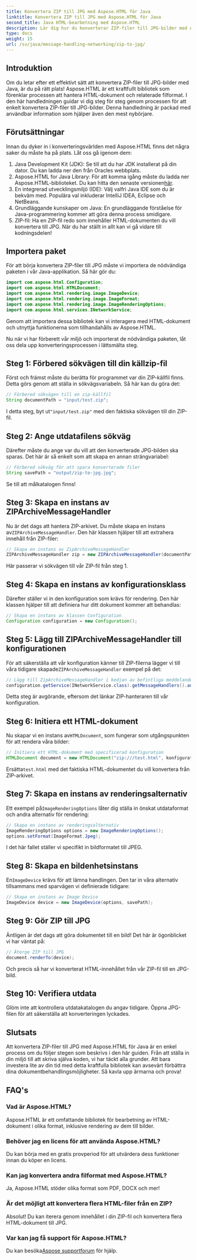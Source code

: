 ```yaml
---
title: Konvertera ZIP till JPG med Aspose.HTML för Java
linktitle: Konvertera ZIP till JPG med Aspose.HTML för Java
second_title: Java HTML-bearbetning med Aspose.HTML
description: Lär dig hur du konverterar ZIP-filer till JPG-bilder med Aspose.HTML för Java med denna steg-för-steg-guide.
type: docs
weight: 15
url: /sv/java/message-handling-networking/zip-to-jpg/
---
```

## Introduktion
Om du letar efter ett effektivt sätt att konvertera ZIP-filer till JPG-bilder med Java, är du på rätt plats! Aspose.HTML är ett kraftfullt bibliotek som förenklar processen att hantera HTML-dokument och relaterade filformat. I den här handledningen guidar vi dig steg för steg genom processen för att enkelt konvertera ZIP-filer till JPG-bilder. Denna handledning är packad med användbar information som hjälper även den mest nybörjare.
## Förutsättningar
Innan du dyker in i konverteringsvärlden med Aspose.HTML finns det några saker du måste ha på plats. Låt oss gå igenom dem:
1. Java Development Kit (JDK): Se till att du har JDK installerat på din dator. Du kan ladda ner den från Oracles webbplats.
2.  Aspose.HTML for Java Library: För att komma igång måste du ladda ner Aspose.HTML-biblioteket. Du kan hitta den senaste versionen[här](https://releases.aspose.com/html/java/).
3. En integrerad utvecklingsmiljö (IDE): Välj valfri Java IDE som du är bekväm med. Populära val inkluderar IntelliJ IDEA, Eclipse och NetBeans.
4. Grundläggande kunskaper om Java: En grundläggande förståelse för Java-programmering kommer att göra denna process smidigare.
5. ZIP-fil: Ha en ZIP-fil redo som innehåller HTML-dokumenten du vill konvertera till JPG.
När du har ställt in allt kan vi gå vidare till kodningsdelen!
## Importera paket
För att börja konvertera ZIP-filer till JPG måste vi importera de nödvändiga paketen i vår Java-applikation. Så här gör du:
```java
import com.aspose.html.Configuration;
import com.aspose.html.HTMLDocument;
import com.aspose.html.rendering.image.ImageDevice;
import com.aspose.html.rendering.image.ImageFormat;
import com.aspose.html.rendering.image.ImageRenderingOptions;
import com.aspose.html.services.INetworkService;
```
Genom att importera dessa bibliotek kan vi interagera med HTML-dokument och utnyttja funktionerna som tillhandahålls av Aspose.HTML.

Nu när vi har förberett vår miljö och importerat de nödvändiga paketen, låt oss dela upp konverteringsprocessen i lättsmälta steg.
## Steg 1: Förbered sökvägen till din källzip-fil
Först och främst måste du berätta för programmet var din ZIP-källfil finns. Detta görs genom att ställa in sökvägsvariabeln. Så här kan du göra det:
```java
// Förbered sökvägen till en zip-källfil
String documentPath = "input/test.zip";
```
 I detta steg, byt ut`"input/test.zip"` med den faktiska sökvägen till din ZIP-fil. 
## Steg 2: Ange utdatafilens sökväg
Därefter måste du ange var du vill att den konverterade JPG-bilden ska sparas. Det här är så enkelt som att skapa en annan strängvariabel:
```java
// Förbered sökväg för att spara konverterade filer
String savePath = "output/zip-to-jpg.jpg";
```
Se till att målkatalogen finns!
## Steg 3: Skapa en instans av ZIPArchiveMessageHandler
 Nu är det dags att hantera ZIP-arkivet. Du måste skapa en instans av`ZIPArchiveMessageHandler`. Den här klassen hjälper till att extrahera innehåll från ZIP-filer:
```java
// Skapa en instans av ZipArchiveMessageHandler
ZIPArchiveMessageHandler zip = new ZIPArchiveMessageHandler(documentPath);
```
Här passerar vi sökvägen till vår ZIP-fil från steg 1.
## Steg 4: Skapa en instans av konfigurationsklass
Därefter ställer vi in den konfiguration som krävs för rendering. Den här klassen hjälper till att definiera hur ditt dokument kommer att behandlas:
```java
// Skapa en instans av klassen Configuration
Configuration configuration = new Configuration();
```
## Steg 5: Lägg till ZIPArchiveMessageHandler till konfigurationen
 För att säkerställa att vår konfiguration känner till ZIP-filerna lägger vi till våra tidigare skapade`ZIPArchiveMessageHandler` exempel på det:
```java
// Lägg till ZipArchiveMessageHandler i kedjan av befintliga meddelandehanterare
configuration.getService(INetworkService.class).getMessageHandlers().addItem(zip);
```
Detta steg är avgörande, eftersom det länkar ZIP-hanteraren till vår konfiguration.
## Steg 6: Initiera ett HTML-dokument
 Nu skapar vi en instans av`HTMLDocument`, som fungerar som utgångspunkten för att rendera våra bilder:
```java
// Initiera ett HTML-dokument med specificerad konfiguration
HTMLDocument document = new HTMLDocument("zip:///test.html", konfiguration);
```
 Ersätta`test.html` med det faktiska HTML-dokumentet du vill konvertera från ZIP-arkivet.
## Steg 7: Skapa en instans av renderingsalternativ
 Ett exempel på`ImageRenderingOptions` låter dig ställa in önskat utdataformat och andra alternativ för rendering:
```java
// Skapa en instans av renderingsalternativ
ImageRenderingOptions options = new ImageRenderingOptions();
options.setFormat(ImageFormat.Jpeg);
```
I det här fallet ställer vi specifikt in bildformatet till JPEG.
## Steg 8: Skapa en bildenhetsinstans
 En`ImageDevice` krävs för att lämna handlingen. Den tar in våra alternativ tillsammans med sparvägen vi definierade tidigare:
```java
// Skapa en instans av Image Device
ImageDevice device = new ImageDevice(options, savePath);
```
## Steg 9: Gör ZIP till JPG
Äntligen är det dags att göra dokumentet till en bild! Det här är ögonblicket vi har väntat på:
```java
// Återge ZIP till JPG
document.renderTo(device);
```
Och precis så har vi konverterat HTML-innehållet från vår ZIP-fil till en JPG-bild. 
## Steg 10: Verifiera utdata
Glöm inte att kontrollera utdatakatalogen du angav tidigare. Öppna JPG-filen för att säkerställa att konverteringen lyckades.
## Slutsats
Att konvertera ZIP-filer till JPG med Aspose.HTML för Java är en enkel process om du följer stegen som beskrivs i den här guiden. Från att ställa in din miljö till att skriva själva koden, vi har täckt alla grunder. Att bara investera lite av din tid med detta kraftfulla bibliotek kan avsevärt förbättra dina dokumentbehandlingsmöjligheter. Så kavla upp ärmarna och prova!
## FAQ's
### Vad är Aspose.HTML?
Aspose.HTML är ett omfattande bibliotek för bearbetning av HTML-dokument i olika format, inklusive rendering av dem till bilder.
### Behöver jag en licens för att använda Aspose.HTML?
Du kan börja med en gratis provperiod för att utvärdera dess funktioner innan du köper en licens.
### Kan jag konvertera andra filformat med Aspose.HTML?
Ja, Aspose.HTML stöder olika format som PDF, DOCX och mer!
### Är det möjligt att konvertera flera HTML-filer från en ZIP?
Absolut! Du kan iterera genom innehållet i din ZIP-fil och konvertera flera HTML-dokument till JPG.
### Var kan jag få support för Aspose.HTML?
 Du kan besöka[Aspose supportforum](https://forum.aspose.com/c/html/29) för hjälp.